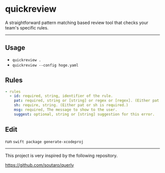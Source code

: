 # quickreview

A straightforward pattern matching based review tool that checks your team's specific rules.

---

## Usage

- `quickreview .`
- `quickreview --config hoge.yaml`

## Rules

```yaml
- rules
  - id: required, string, identifier of the rule.
    pat: required, string or [string] or regex or [regex]. (Either pat or sh is required.)
    sh: require, string. (Either pat or sh is required.)
    msg: required, The message to show to the user.
    suggest: optional, string or [string] suggestion for this error.
```

## Edit

run `swift package generate-xcodeproj`


---

This project is very inspired by the following repository.

https://github.com/soutaro/querly

